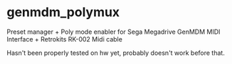 # genmdm_polymux

Preset manager + Poly mode enabler for Sega Megadrive GenMDM MIDI Interface + Retrokits RK-002 Midi cable

Hasn't been properly tested on hw yet, probably doesn't work before that.